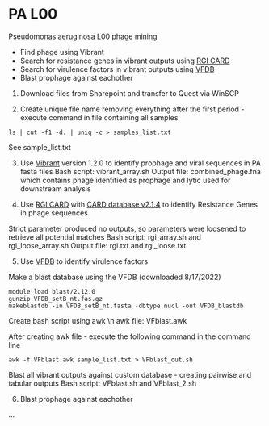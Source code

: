 # PA L00
Pseudomonas aeruginosa L00 phage mining

- Find phage using Vibrant
- Search for resistance genes in vibrant outputs using [RGI CARD](https://github.com/arpcard/rgi#load-card-reference-data)
- Search for virulence factors in vibrant outputs using [VFDB](http://www.mgc.ac.cn/VFs/main.htm)
- Blast prophage against eachother



1. Download files from Sharepoint and transfer to Quest via WinSCP

2. Create unique file name removing everything after the first period - execute command in file containing all samples
```
ls | cut -f1 -d. | uniq -c > samples_list.txt
```
See sample_list.txt

3. Use [Vibrant](https://github.com/AnantharamanLab/VIBRANT) version 1.2.0 to identify prophage and viral sequences in PA fasta files
   Bash script: vibrant_array.sh
   Output file: combined_phage.fna which contains phage identified as prophage and lytic used for downstream analysis 
    
4. Use [RGI CARD](https://github.com/arpcard/rgi#load-card-reference-data) with [CARD database v2.1.4](https://card.mcmaster.ca/download)
    to identify Resistance Genes in phage sequences
  
  Strict parameter produced no outputs, so parameters were loosened to retrieve all potential matches
  Bash script: rgi_array.sh and rgi_loose_array.sh
  Output file: rgi.txt and rgi_loose.txt

5. Use [VFDB](http://www.mgc.ac.cn/VFs/main.htm) to identify virulence factors

Make a blast database using the VFDB (downloaded 8/17/2022)
```
module load blast/2.12.0
gunzip VFDB_setB_nt.fas.gz
makeblastdb -in VFDB_setB_nt.fasta -dbtype nucl -out VFDB_blastdb
```

Create bash script using awk \n
awk file: VFblast.awk

After creating awk file - execute the following command in the command line
```
awk -f VFblast.awk sample_list.txt > VFblast_out.sh
```
Blast all vibrant outputs against custom database - creating pairwise and tabular outputs
Bash script: VFblast.sh and VFblast_2.sh

6. Blast prophage against eachother

...
